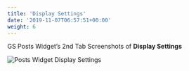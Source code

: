 ```yaml
---
title: 'Display Settings'
date: '2019-11-07T06:57:51+00:00'
weight: 6
---
```


GS Posts Widget’s 2nd Tab Screenshots of **Display Settings**

![Posts Widget Display Settings](../images/Display_settings.png "Posts Widget Display Settings : Second Tab")